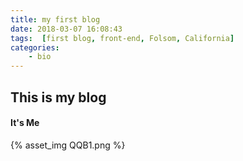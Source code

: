 ```yaml
---
title: my first blog
date: 2018-03-07 16:08:43
tags:  [first blog, front-end, Folsom, California]
categories:
	- bio
---
```


## This is my blog
#### It's Me
{% asset_img QQB1.png %}
